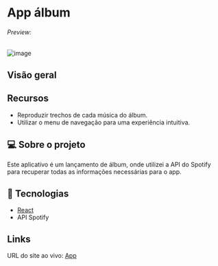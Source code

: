 # App álbum
###### Preview:
![image](https://github.com/christiancordeiro/prev-album/assets/116993834/8f1f0981-94c4-412e-b8b1-6ea0539ffc03)


## Visão geral
## Recursos
- Reproduzir trechos de cada música do álbum.
- Utilizar o menu de navegação para uma experiência intuitiva.
  
## 💻 Sobre o projeto
Este aplicativo é um lançamento de álbum, onde utilizei a API do Spotify para recuperar todas as informações necessárias para o app.

## 🚀 Tecnologias
<ul>
    <li><a href="https://create-react-app.dev/" target="_blank">React</a></li>
  <li>API Spotify</li>
</ul>

## Links
URL do site ao vivo: <a href="https://previa-album.vercel.app" target="_blank">App</a>
